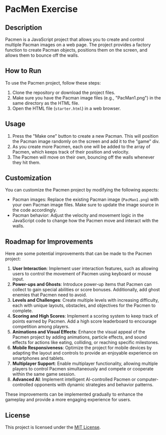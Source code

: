 # PacMen Exercise

## Description
Pacmen is a JavaScript project that allows you to create and control multiple Pacman images on a web page. The project provides a factory function to create Pacman objects, positions them on the screen, and allows them to bounce off the walls.

## How to Run
To use the Pacmen project, follow these steps:
1. Clone the repository or download the project files.
2. Make sure you have the Pacman image files (e.g., "PacMan1.png") in the same directory as the HTML file.
3. Open the HTML file (`starter.html`) in a web browser.

## Usage
1. Press the "Make one" button to create a new Pacman. This will position the Pacman image randomly on the screen and add it to the "game" div.
2. As you create more Pacmen, each one will be added to the array of Pacmen, which keeps track of their position and velocity.
3. The Pacmen will move on their own, bouncing off the walls whenever they hit them.

## Customization
You can customize the Pacmen project by modifying the following aspects:
- Pacman images: Replace the existing Pacman image (`PacMan1.png`) with your own Pacman image files. Make sure to update the image source in the code accordingly.
- Pacman behavior: Adjust the velocity and movement logic in the JavaScript code to change how the Pacmen move and interact with the walls.

## Roadmap for Improvements
Here are some potential improvements that can be made to the Pacmen project:

1. **User Interaction**: Implement user interaction features, such as allowing users to control the movement of Pacmen using keyboard or mouse input.
2. **Power-ups and Ghosts**: Introduce power-up items that Pacmen can collect to gain special abilities or score bonuses. Additionally, add ghost enemies that Pacmen need to avoid.
3. **Levels and Challenges**: Create multiple levels with increasing difficulty, each with unique layouts, obstacles, and objectives for the Pacmen to complete.
4. **Scoring and High Scores**: Implement a scoring system to keep track of points earned by Pacmen. Add a high score leaderboard to encourage competition among players.
5. **Animations and Visual Effects**: Enhance the visual appeal of the Pacmen project by adding animations, particle effects, and sound effects for actions like eating, colliding, or reaching specific milestones.
6. **Mobile Responsiveness**: Optimize the project for mobile devices by adapting the layout and controls to provide an enjoyable experience on smartphones and tablets.
7. **Multiplayer Support**: Enable multiplayer functionality, allowing multiple players to control Pacmen simultaneously and compete or cooperate within the same game session.
8. **Advanced AI**: Implement intelligent AI-controlled Pacmen or computer-controlled opponents with dynamic strategies and behavior patterns.

These improvements can be implemented gradually to enhance the gameplay and provide a more engaging experience for users.

## License
This project is licensed under the [MIT License](LICENSE).
